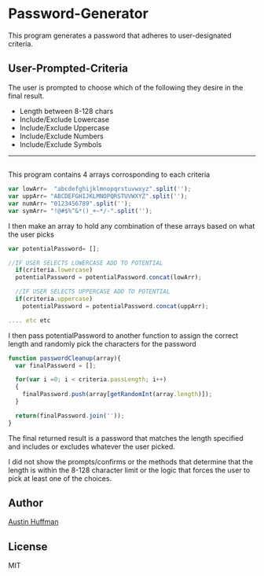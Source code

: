 # Password-Generator

This program generates a password that adheres to user-designated criteria.

## User-Prompted-Criteria
The user is prompted to choose which of the following they desire in the final result.
* Length between 8-128 chars
* Include/Exclude Lowercase
* Include/Exclude Uppercase
* Include/Exclude Numbers
* Include/Exclude Symbols
---

## 
 This program contains 4 arrays corrosponding to each criteria
```javascript
var lowArr=  "abcdefghijklmnopqrstuvwxyz".split(''); 
var uppArr= "ABCDEFGHIJKLMNOPQRSTUVWXYZ".split(''); 
var numArr= "0123456789".split(''); 
var symArr= "!@#$%^&*()_+~*/-".split(''); 
```

I then make an array to hold any combination of these arrays based on what the user picks
```javascript
var potentialPassword= [];

//IF USER SELECTS LOWERCASE ADD TO POTENTIAL
  if(criteria.lowercase)
  potentialPassword = potentialPassword.concat(lowArr);

  //IF USER SELECTS UPPERCASE ADD TO POTENTIAL
  if(criteria.uppercase)
    potentialPassword = potentialPassword.concat(uppArr);

.... etc etc
```

I then pass potentialPassword to another function to assign the correct length and randomly pick the characters for the password
```javascript
function passwordCleanup(array){
  var finalPassword = []; 

  for(var i =0; i < criteria.passLength; i++) 
  {
    finalPassword.push(array[getRandomInt(array.length)]); 
  }

  return(finalPassword.join(''));  
}
```

The final returned result is a password that matches the length specified and includes or excludes whatever the user picked. 

I did not show the prompts/confirms or the methods that determine that the length is within the 8-128 character limit or the logic that forces the user to pick at least one of the choices. 

## Author
[Austin Huffman](https://www.linkedin.com/in/austinhuffman/)

## License
MIT
